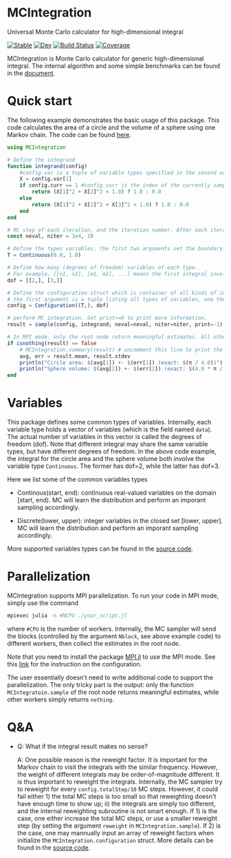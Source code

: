 # MCIntegration

Universal Monte Carlo calculator for high-dimensional integral

[![Stable](https://img.shields.io/badge/docs-stable-blue.svg)](https://numericalEFT.github.io/MCIntegration.jl/stable)
[![Dev](https://img.shields.io/badge/docs-dev-blue.svg)](https://numericalEFT.github.io/MCIntegration.jl/dev)
[![Build Status](https://github.com/numericalEFT/MCIntegration.jl/workflows/CI/badge.svg)](https://github.com/numericalEFT/MCIntegration.jl/actions)
[![Coverage](https://codecov.io/gh/numericalEFT/MCIntegration.jl/branch/master/graph/badge.svg)](https://codecov.io/gh/numericalEFT/MCIntegration.jl)

MCIntegration is Monte Carlo calculator for generic high-dimensional integral. The internal algorithm and some simple benchmarks can be found in the [document](docs/src/man/important_sampling.md).

# Quick start

The following example demonstrates the basic usage of this package. This code calculates the area of a circle and the volume of a sphere using one Markov chain. The code can be found [here](example/sphere.jl).

```julia
using MCIntegration

# Define the integrand 
function integrand(config)
    #config.var is a tuple of variable types specified in the second argument of `MCIntegration.Configuration(...)`
    X = config.var[1]
    if config.curr == 1 #config.curr is the index of the currently sampled integral by MC
        return (X[1]^2 + X[2]^2 < 1.0) ? 1.0 : 0.0
    else
        return (X[1]^2 + X[2]^2 + X[3]^2 < 1.0) ? 1.0 : 0.0
    end
end

# MC step of each iteration, and the iteration number. After each iteraction, the program will try to improve the important sampling
const neval, niter = 1e4, 10

# Define the types variables, the first two arguments set the boundary. see the section [variable](#variable) for more details.
T = Continuous(0.0, 1.0)

# Define how many (degrees of freedom) variables of each type. 
# For example, [[n1, n2], [m1, m2], ...] means the first integral involves n1 varibales of type 1, and n2 variables of type2, while the second integral involves m1 variables of type 1 and m2 variables of type 2. 
dof = [[2,], [3,]]

# Define the configuration struct which is container of all kinds of internal data for MC,
# the first argument is a tuple listing all types of variables, one then specify the degrees of freedom of each variable type in the second argument.  
config = Configuration((T,), dof)

# perform MC integration. Set print>=0 to print more information.
result = sample(config, integrand; neval=neval, niter=niter, print=-1)

# In MPI mode, only the root node return meaningful estimates. All other workers simply return nothing
if isnothing(result) == false
    # MCIntegration.summary(result) # uncomment this line to print the summary of the result
    avg, err = result.mean, result.stdev
    println("Circle area: $(avg[1]) +- $(err[1]) (exact: $(π / 4.0))")
    println("Sphere volume: $(avg[2]) +- $(err[2]) (exact: $(4.0 * π / 3.0 / 8))")
end
```

# Variables

This package defines some common types of variables. Internally, each variable type holds a vector of variables (which is the field named `data`). The actual number of variables in this vector is called the degrees of freedom (dof). Note that different integral may share the same variable types, but have different degrees of freedom. In the above code example, the integral for the circle area and the sphere volume both involve the variable type `Continuous`. The former has dof=2, while the latter has dof=3. 

Here we list some of the common variables types

- Continous(start, end): continuous real-valued variables on the domain [start, end). MC will learn the distribution and perform an imporant sampling accordingly.

- Discrete(lower, upper): integer variables in the closed set [lower, upper]. MC will learn the distribution and perform an imporant sampling accordingly.

More supported variables types can be found in the [source code](src/variable.jl).

# Parallelization

MCIntegration supports MPI parallelization. To run your code in MPI mode, simply use the command
```bash
mpiexec julia -n #NCPU ./your_script.jl
```
where `#CPU` is the number of workers. Internally, the MC sampler will send the blocks (controlled by the argument `Nblock`, see above example code) to different workers, then collect the estimates in the root node. 

Note that you need to install the package [MPI.jl](https://github.com/JuliaParallel/MPI.jl) to use the MPI mode. See this [link](https://juliaparallel.github.io/MPI.jl/stable/configuration/) for the instruction on the configuration.

The user essentially doesn't need to write additional code to support the parallelization. The only tricky part is the output: only the function `MCIntegratoin.sample` of the root node returns meaningful estimates, while other workers simply returns `nothing`. 

# Q&A

- Q: What if the integral result makes no sense?

  A: One possible reason is the reweight factor. It is important for the Markov chain to visit the integrals with the similar frequency. However, the weight of different integrals may be order-of-magnitude different. It is thus important to reweight the integrals. Internally, the MC sampler try to reweight for every `config.totalStep/10` MC steps. However, it could fail either 1) the total MC steps is too small so that reweighting doesn't have enough time to show up; ii) the integrals are simply too different, and the internal reweighting subroutine is not smart enough. If 1) is the case, one either increase the total MC steps, or use a smaller reweight step (by setting the argument `reweight` in `MCIntegration.sample`). If 2) is the case, one may mannually input an array of reweight factors when initialize the `MCIntegration.configuration` struct. More details can be found in the [source code](src/variable.jl). 



